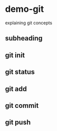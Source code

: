 # demo-git
explaining git concepts
## subheading
## git init
## git status
## git add
## git commit
## git push
